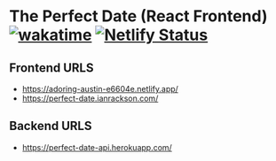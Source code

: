 # The Perfect Date (React Frontend) [![wakatime](https://wakatime.com/badge/github/irackson/perfect-date-react.svg)](https://wakatime.com/badge/github/irackson/perfect-date-react) [![Netlify Status](https://api.netlify.com/api/v1/badges/8ab85b55-e37c-4499-a71c-9b3c176443fc/deploy-status)](https://app.netlify.com/sites/adoring-austin-e6604e/deploys)

## Frontend URLS

-   <https://adoring-austin-e6604e.netlify.app/>
-   <https://perfect-date.ianrackson.com/>

## Backend URLS

-   <https://perfect-date-api.herokuapp.com/>
